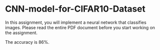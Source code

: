 # CNN-model-for-CIFAR10-Dataset

In this assignment, you will implement a neural network that classifies images. Please read the entire PDF document before you start working on the assignment. 

The accuracy is 86%. 


